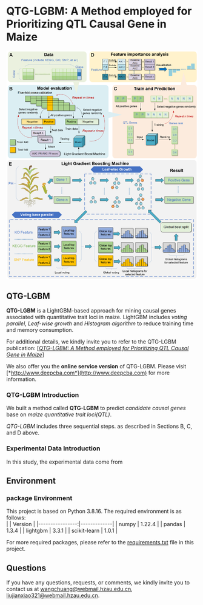 # QTG-LGBM: A Method employed for Prioritizing QTL Causal Gene in Maize
![QTG-LGBM_summary](imgs/QTG-LGBM_summary.png)

## QTG-LGBM
**QTG-LGBM** is a LightGBM-based approach for mining causal genes associated with quantitative trait loci in maize. LightGBM includes *voting parallel*, *Leaf-wise growth* and *Histogram algorithm* to reduce training time and memory consumption.

For additional details, we kindly invite you to refer to the QTG-LGBM publication:  [*<ins>QTG-LGBM: A Method employed for Prioritizing QTL Causal Gene in Maize</ins>*]

We also offer you the **online service version** of QTG-LGBM. Please visit [*http://www.deepcba.com*](http://www.deepcba.com) for more information.

### QTG-LGBM Introduction
We built a method called **QTG-LGBM** to predict *candidate causal genes* base on *maize quantitative trait loci(QTL)*.

*QTG-LGBM* includes three sequential steps. as described in Sections B, C, and D above.

### Experimental Data Introduction
In this study, the experimental data come from


## Environment  
### package Environment
This project is based on Python 3.8.16. The required environment is as follows:  
|                 |    Version  |
|----------------:|-------------|
|    numpy        |    1.22.4   |
|    pandas       |    1.3.4    |
|    lightgbm     |    3.3.1    |
|    scikit-learn |    1.0.1    |  

For more required packages, please refer to the [requirements.txt](requirements.txt) file in this project.

## Questions
If you have any questions, requests, or comments, we kindly invite you to contact us at [wangchuang@webmail.hzau.edu.cn](wangchuang@webmail.hzau.edu.cn), [liujianxiao321@webmail.hzau.edu.cn](liujianxiao321@webmail.hzau.edu.cn).
